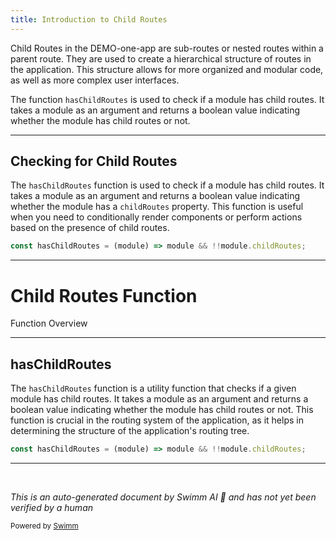 ```yaml
---
title: Introduction to Child Routes
---
```

Child Routes in the DEMO-one-app are sub-routes or nested routes within a parent route. They are used to create a hierarchical structure of routes in the application. This structure allows for more organized and modular code, as well as more complex user interfaces.

The function `hasChildRoutes` is used to check if a module has child routes. It takes a module as an argument and returns a boolean value indicating whether the module has child routes or not.

<SwmSnippet path="/src/universal/utils/hasChildRoutes.js" line="17">

---

## Checking for Child Routes

The `hasChildRoutes` function is used to check if a module has child routes. It takes a module as an argument and returns a boolean value indicating whether the module has a `childRoutes` property. This function is useful when you need to conditionally render components or perform actions based on the presence of child routes.

```javascript
const hasChildRoutes = (module) => module && !!module.childRoutes;
```

---

</SwmSnippet>

# Child Routes Function

Function Overview

<SwmSnippet path="/src/universal/utils/hasChildRoutes.js" line="17">

---

## hasChildRoutes

The `hasChildRoutes` function is a utility function that checks if a given module has child routes. It takes a module as an argument and returns a boolean value indicating whether the module has child routes or not. This function is crucial in the routing system of the application, as it helps in determining the structure of the application's routing tree.

```javascript
const hasChildRoutes = (module) => module && !!module.childRoutes;
```

---

</SwmSnippet>

&nbsp;

*This is an auto-generated document by Swimm AI 🌊 and has not yet been verified by a human*

<SwmMeta version="3.0.0" repo-id="Z2l0aHViJTNBJTNBREVNTy1vbmUtYXBwJTNBJTNBZ2lsYWRuYXZvdA==" repo-name="DEMO-one-app" doc-type="overview"><sup>Powered by [Swimm](/)</sup></SwmMeta>
